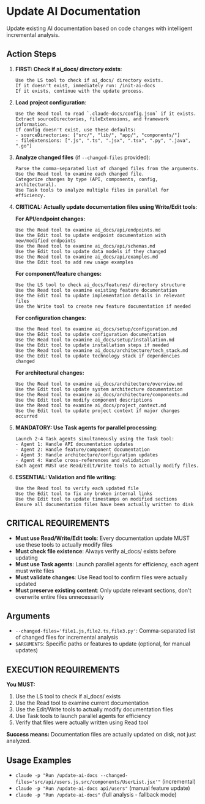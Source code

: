 # Update AI Documentation

Update existing AI documentation based on code changes with intelligent incremental analysis.

## Action Steps

1. **FIRST: Check if ai_docs/ directory exists**:
   ```
   Use the LS tool to check if ai_docs/ directory exists.
   If it doesn't exist, immediately run: /init-ai-docs
   If it exists, continue with the update process.
   ```

2. **Load project configuration**:
   ```
   Use the Read tool to read `.claude-docs/config.json` if it exists.
   Extract sourceDirectories, fileExtensions, and framework information.
   If config doesn't exist, use these defaults:
   - sourceDirectories: ["src/", "lib/", "app/", "components/"]
   - fileExtensions: [".js", ".ts", ".jsx", ".tsx", ".py", ".java", ".go"]
   ```

3. **Analyze changed files** (if `--changed-files` provided):
   ```
   Parse the comma-separated list of changed files from the arguments.
   Use the Read tool to examine each changed file.
   Categorize changes by type (API, components, config, architectural).
   Use Task tools to analyze multiple files in parallel for efficiency.
   ```

4. **CRITICAL: Actually update documentation files using Write/Edit tools**:
   
   **For API/endpoint changes:**
   ```
   Use the Read tool to examine ai_docs/api/endpoints.md
   Use the Edit tool to update endpoint documentation with new/modified endpoints
   Use the Read tool to examine ai_docs/api/schemas.md
   Use the Edit tool to update data models if they changed
   Use the Read tool to examine ai_docs/api/examples.md
   Use the Edit tool to add new usage examples
   ```
   
   **For component/feature changes:**
   ```
   Use the LS tool to check ai_docs/features/ directory structure
   Use the Read tool to examine existing feature documentation
   Use the Edit tool to update implementation details in relevant files
   Use the Write tool to create new feature documentation if needed
   ```
   
   **For configuration changes:**
   ```
   Use the Read tool to examine ai_docs/setup/configuration.md
   Use the Edit tool to update configuration documentation
   Use the Read tool to examine ai_docs/setup/installation.md
   Use the Edit tool to update installation steps if needed
   Use the Read tool to examine ai_docs/architecture/tech_stack.md
   Use the Edit tool to update technology stack if dependencies changed
   ```
   
   **For architectural changes:**
   ```
   Use the Read tool to examine ai_docs/architecture/overview.md
   Use the Edit tool to update system architecture documentation
   Use the Read tool to examine ai_docs/architecture/components.md
   Use the Edit tool to modify component descriptions
   Use the Read tool to examine ai_docs/project_context.md
   Use the Edit tool to update project context if major changes occurred
   ```

5. **MANDATORY: Use Task agents for parallel processing**:
   ```
   Launch 2-4 Task agents simultaneously using the Task tool:
   - Agent 1: Handle API documentation updates
   - Agent 2: Handle feature/component documentation
   - Agent 3: Handle architecture/configuration updates
   - Agent 4: Handle cross-references and validation
   Each agent MUST use Read/Edit/Write tools to actually modify files.
   ```

6. **ESSENTIAL: Validation and file writing**:
   ```
   Use the Read tool to verify each updated file
   Use the Edit tool to fix any broken internal links
   Use the Edit tool to update timestamps on modified sections
   Ensure all documentation files have been actually written to disk
   ```

## CRITICAL REQUIREMENTS

- **Must use Read/Write/Edit tools**: Every documentation update MUST use these tools to actually modify files
- **Must check file existence**: Always verify ai_docs/ exists before updating
- **Must use Task agents**: Launch parallel agents for efficiency, each agent must write files
- **Must validate changes**: Use Read tool to confirm files were actually updated
- **Must preserve existing content**: Only update relevant sections, don't overwrite entire files unnecessarily

## Arguments
- `--changed-files='file1.js,file2.ts,file3.py'`: Comma-separated list of changed files for incremental analysis
- `$ARGUMENTS`: Specific paths or features to update (optional, for manual updates)

## EXECUTION REQUIREMENTS

**You MUST:**
1. Use the LS tool to check if ai_docs/ exists
2. Use the Read tool to examine current documentation
3. Use the Edit/Write tools to actually modify documentation files
4. Use Task tools to launch parallel agents for efficiency
5. Verify that files were actually written using Read tool

**Success means:** Documentation files are actually updated on disk, not just analyzed.

## Usage Examples
- `claude -p "Run /update-ai-docs --changed-files='src/api/users.js,src/components/UserList.jsx'"` (incremental)
- `claude -p "Run /update-ai-docs api/users"` (manual feature update)
- `claude -p "Run /update-ai-docs"` (full analysis - fallback mode)